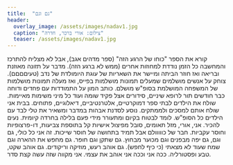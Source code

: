 ```yaml
---
title:  "גם וגם"
header:
  overlay_image: /assets/images/nadav1.jpg
  caption: "צילום: אורי ברכר, חדרה"
  teaser: /assets/images/nadav1.jpg
---
```

<!--more-->

קורא את הספר "כוחו של הרגע הזה" (ספר מדהים אגב), אבל לא מצליח להתרכז והמחשבה כל הזמן נודדת למחוזות אחרים (ממש לא ברגע הזה).
מדבר על תזונה מאוזנת ובריאה ואז חוזר הביתה ומיישר את השאריות של עוגת היומולדת של נדב (טעיםםםם).
צוחק על אנשים מושלמים שמעלים תמונות מושלמות בפייס, ואז מעלה תמונות מושלמות של המשפחה המושלמת בסופ"ש מושלם.
כותב המון על התמודדות עם פחדים ודוחה כבר חודשים תור לרופא שיניים, סידורים אצל פקיד שומה ועוד כל מיני משימות מאיימות.
שולח את הילדים לבתי ספר דמוקרטיים, אלטרנטיביים, דיאלוגיים, פתוחים. בבית אני שולח אותם למסכים ולממתקים.
נוסע לסדנת אבהות במדבר ומשאיר את טלי לבד עם הילדים כל הסופ"ש.
לומד לבטוח בקיום ומתעורר מידי פעם בלילה בחרדה קיומית.
נעים להכיר. אני, אורי, מזל תאומים, סובל מפיצול אישיות קל בתוספת צביעות, דו-פרצופיות וחוסר עקביות. חבר של כווווולם אבל תמיד בתחושה של חוסר שייכות. זה אני כל כולי, גם וגם, גם יפה מבפנים וגם מכוער מבחוץ. גם שתקן וגם חופר. גם מחפש את ההארה וגם שמח שעוד לא מצאתי (כי כיף לחפש). גם אוהב רעש, מוזיקה וריקודים. גם אוהב שקט, טבע ופסטורליה.
ככה אני וככה אני אוהב את עצמי.
אני מקווה שזה עשה קצת סדר.